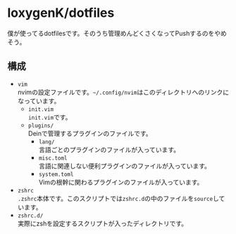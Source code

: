 # loxygenK/dotfiles
僕が使ってるdotfilesです。そのうち管理めんどくさくなってPushするのをやめそう。

## 構成

- `vim`<br>
	nvimの設定ファイルです。`~/.config/nvim`はこのディレクトリへのリンクになっています。
	- `init.vim`<br>
		`init.vim`です。
	- `plugins/`<br>
		Deinで管理するプラグインのファイルです。
		- `lang/`<br>
			言語ごとのプラグインのファイルが入っています。
		- `misc.toml`<br>
			言語に関連しない便利プラグインのファイルが入っています。
		- `system.toml`<br>
			Vimの根幹に関わるプラグインのファイルが入っています。
- `zshrc`<br>
	`.zshrc`本体です。このスクリプトでは`zshrc.d`の中のファイルを`source`しています。
- `zshrc.d/`<br>
	実際にzshを設定するスクリプトが入ったディレクトリです。
